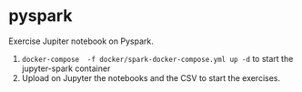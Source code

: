 # pyspark
Exercise Jupiter notebook on Pyspark.

1. `docker-compose  -f docker/spark-docker-compose.yml up -d` to start the jupyter-spark container
2. Upload on Jupyter the notebooks and the CSV to start the exercises.
